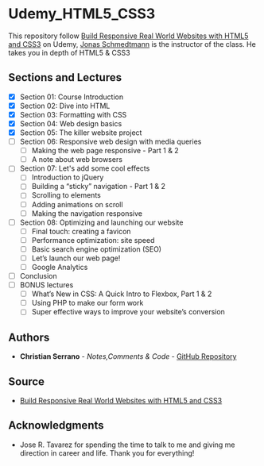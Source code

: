 # Udemy_HTML5_CSS3

This repository follow [Build Responsive Real World Websites with HTML5 and CSS3](https://www.udemy.com/design-and-develop-a-killer-website-with-html5-and-css3/) on Udemy, [Jonas Schmedtmann](https://www.udemy.com/user/jonasschmedtmann/) is the instructor of the class. He takes you in depth of HTML5 & CSS3

## Sections and Lectures

- [x] Section 01: Course Introduction
- [x] Section 02: Dive into HTML
- [x] Section 03: Formatting with CSS
- [x] Section 04: Web design basics
- [x] Section 05: The killer website project
- [ ] Section 06: Responsive web design with media queries
    - [ ] Making the web page responsive - Part 1 & 2
    - [ ] A note about web browsers
- [ ] Section 07: Let's add some cool effects
    - [ ] Introduction to jQuery
    - [ ] Building a “sticky” navigation - Part 1 & 2
    - [ ] Scrolling to elements
    - [ ] Adding animations on scroll
    - [ ] Making the navigation responsive
- [ ] Section 08: Optimizing and launching our website
    - [ ] Final touch: creating a favicon
    - [ ] Performance optimization: site speed
    - [ ] Basic search engine optimization (SEO)
    - [ ] Let’s launch our web page!
    - [ ] Google Analytics
- [ ] Conclusion
- [ ] BONUS lectures
    - [ ] What’s New in CSS: A Quick Intro to Flexbox, Part 1 & 2
    - [ ] Using PHP to make our form work
    - [ ] Super effective ways to improve your website’s conversion

## Authors
* **Christian Serrano** - *Notes,Comments & Code* - [GitHub Repository](https://github.com/561nano/Udemy_HTML5_CSS3)

## Source
* [Build Responsive Real World Websites with HTML5 and CSS3](https://www.udemy.com/design-and-develop-a-killer-website-with-html5-and-css3/)

## Acknowledgments
* Jose R. Tavarez for spending the time to talk to me and giving me direction in career and life. Thank you for everything!
